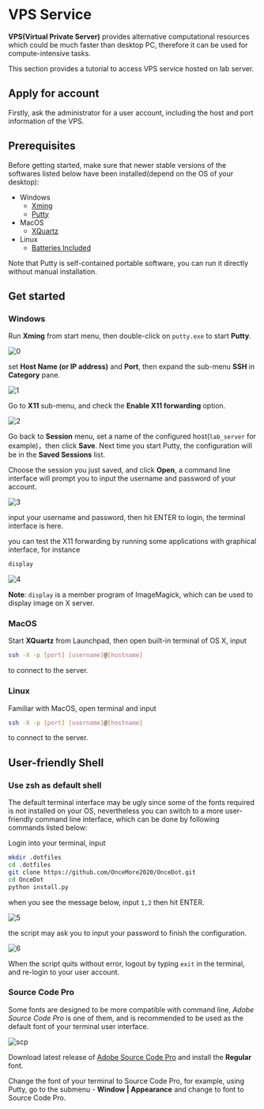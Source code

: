 # VPS Service

**VPS(Virtual Private Server)** provides alternative computational resources which could be much faster than desktop PC, therefore it can be used for compute-intensive tasks.

This section provides a tutorial to access VPS service hosted on lab server.

## Apply for account

Firstly, ask the administrator for a user account, including the host and port information of the VPS.

## Prerequisites

Before getting started, make sure that newer stable versions of the softwares listed below have been installed(depend on the OS of your desktop):

- Windows
    * [Xming](https://sourceforge.net/projects/xming/)
    * [Putty](https://the.earth.li/~sgtatham/putty/latest/x86/putty.exe)
- MacOS
    * [XQuartz](https://www.xquartz.org/)
- Linux
    * [Batteries Included](https://en.wikipedia.org/wiki/Batteries_Included_(slang))

Note that Putty is self-contained portable software, you can run it directly without manual installation.

## Get started

### Windows

Run **Xming** from start menu, then double-click on `putty.exe` to start **Putty**.

![0](../media/0.png)

set **Host Name (or IP address)** and **Port**, then expand the sub-menu **SSH** in **Category** pane.

![1](../media/1.png)

Go to **X11** sub-menu, and check the **Enable X11 forwarding** option.

![2](../media/2.png)

Go back to **Session** menu, set a name of the configured host(`lab_server` for example)，then click **Save**. Next time you start Putty, the configuration will be in the **Saved Sessions** list.

Choose the session you just saved, and click **Open**, a command line interface will prompt you to input the username and password of your account.

![3](../media/3.png)

input your username and password, then hit ENTER to login, the terminal interface is here.

you can test the X11 forwarding by running some applications with graphical interface, for instance

```bash
display
```

![4](../media/4.png)

**Note**: `display` is a member program of ImageMagick, which can be used to display image on X server.

### MacOS

Start **XQuartz** from Launchpad, then open built-in terminal of OS X, input

```bash
ssh -X -p [port] [username]@[hostname]
``` 

to connect to the server.

### Linux

Familiar with MacOS, open terminal and input

```bash
ssh -X -p [port] [username]@[hostname]
``` 

to connect to the server.

## User-friendly Shell

### Use zsh as default shell

The default terminal interface may be ugly since some of the fonts required is not installed on your OS, nevertheless you can switch to a more user-friendly command line interface, which can be done by following commands listed below:

Login into your terminal, input

```bash
mkdir .dotfiles
cd .dotfiles
git clone https://github.com/OnceMore2020/OnceDot.git
cd OnceDot
python install.py
```

when you see the message below, input `1,2` then hit ENTER.

![5](../media/5.png)

the script may ask you to input your password to finish the configuration.

![6](../media/6.png)

When the script quits without error, logout by typing `exit` in the terminal, and re-login to your user account.

### Source Code Pro

Some fonts are designed to be more compatible with command line, *Adobe Source Code Pro* is one of them, and is recommended to be used as the default font of your terminal user interface.

![scp](../media/scp.png)

Download latest release of [Adobe Source Code Pro](https://github.com/adobe-fonts/source-code-pro/releases) and install the **Regular** font.

Change the font of your terminal to Source Code Pro, for example, using Putty, go to the submenu - **Window \| Appearance** and change to font to Source Code Pro.
